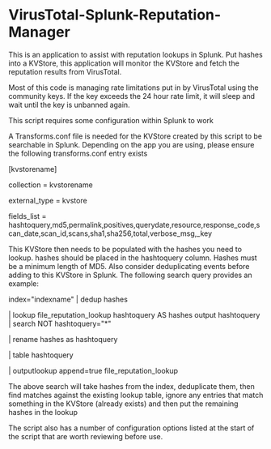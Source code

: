 # VirusTotal-Splunk-Reputation-Manager
This is an application to assist with reputation lookups in Splunk. Put hashes into a KVStore, this application will monitor the KVStore and fetch the reputation results from VirusTotal.

Most of this code is managing rate limitations put in by VirusTotal using the community keys. If the key exceeds the 24 hour rate limit, it will sleep and wait until the key is unbanned again. 

This script requires some configuration within Splunk to work

A Transforms.conf file is needed for the KVStore created by this script to be searchable in Splunk. Depending on the app you are using, please ensure the following transforms.conf entry exists


[kvstorename]

collection = kvstorename

external_type = kvstore

fields_list = hashtoquery,md5,permalink,positives,querydate,resource,response_code,scan_date,scan_id,scans,sha1,sha256,total,verbose_msg,_key


This KVStore then needs to be populated with the hashes you need to lookup. hashes should be placed in the hashtoquery column. Hashes must be a minimum length of MD5. Also consider deduplicating events before adding to this KVStore in Splunk. The following search query provides an example:


index="indexname" | dedup hashes

| lookup file_reputation_lookup hashtoquery AS hashes output hashtoquery | search NOT hashtoquery="*"

| rename hashes as hashtoquery

| table hashtoquery

| outputlookup append=true file_reputation_lookup


The above search will take hashes from the index, deduplicate them, then find matches against the existing lookup table, ignore any entries that match something in the KVStore (already exists) and then put the remaining hashes in the lookup

The script also has a number of configuration options listed at the start of the script that are worth reviewing before use.
